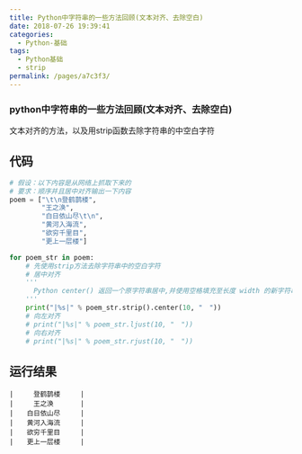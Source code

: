 ```yaml
---
title: Python中字符串的一些方法回顾(文本对齐、去除空白)
date: 2018-07-26 19:39:41
categories: 
  - Python-基础
tags: 
  - Python基础
  - strip
permalink: /pages/a7c3f3/
---
```


### python中字符串的一些方法回顾(文本对齐、去除空白)

文本对齐的方法，以及用strip函数去除字符串的中空白字符

## 代码

```python
# 假设：以下内容是从网络上抓取下来的
# 要求：顺序并且居中对齐输出一下内容
poem = ["\t\n登鹤鹊楼",
        "王之涣",
        "白日依山尽\t\n",
        "黄河入海流",
        "欲穷千里目",
        "更上一层楼"]

for poem_str in poem:
    # 先使用strip方法去除字符串中的空白字符
    # 居中对齐  
    '''
      Python center() 返回一个原字符串居中,并使用空格填充至长度 width 的新字符串。默认填充字符为空格。
    '''
    print("|%s|" % poem_str.strip().center(10, "　"))
    # 向左对齐
    # print("|%s|" % poem_str.ljust(10, "　"))
    # 向右对齐
    # print("|%s|" % poem_str.rjust(10, "　"))
```

## 运行结果

```
|　　　登鹤鹊楼　　　|
|　　　王之涣　　　　|
|　　白日依山尽　　　|
|　　黄河入海流　　　|
|　　欲穷千里目　　　|
|　　更上一层楼　　　|
```

